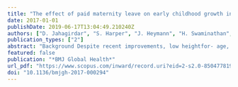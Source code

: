 ```yaml
---
title: "The effect of paid maternity leave on early childhood growth in low-income and middle-income countries"
date: 2017-01-01
publishDate: 2019-06-17T13:04:49.210240Z
authors: ["D. Jahagirdar", "S. Harper", "J. Heymann", "H. Swaminathan", "A. Mukherji", "A. Nandi"]
publication_types: ["2"]
abstract: "Background Despite recent improvements, low heightfor- age, a key indicator of inadequate child nutrition, is an ongoing public health issue in low-income and middleincome countries. Paid maternity leave has the potential to improve child nutrition, but few studies have estimated its impact. Methods We used data from 583 227 children younger than 5 years in 37 countries surveyed as part of the Demographic and Health Surveys (2000-2014) to compare the change in children's height-for-age z score in five countries that increased their legislated duration of paid maternity leave (Uganda, Zambia, Zimbabwe, Bangladesh and Lesotho) relative to 32 other countries that did not. A quasiexperimental difference-in-difference design involving a linear regression of height-for-age z score on the number of weeks of legislated paid maternity leave was used. We included fixed effects for country and birth year to control for, respectively, fixed country characteristics and shared trends in height-for-age, and adjusted for time-varying covariates such as gross domestic product per capita and the female labour force participation rate. Results The mean height-for-age z scores in the pretreatment period were -1.91 (SD=1.44) and -1.47 (SD=1.57) in countries that did and did not change their policies, respectively. The scores increased in treated and control countries over time. A 1-month increase in legislated paid maternity leave was associated with a decrease of 0.08(95% CI -0.20 to 0.04) in child height-forage z score. Sensitivity analyses did not support a robust association between paid maternity leave policies and height-for-age z score. Conclusion We found little evidence that recent changes in legislated paid maternity leave have been sufficient to affect child height-for-age z scores. The relatively short durations of leave, the potential for low coverage and the strong increasing trend in children's growth may explain our findings. Future studies considering longer durations or combined interventions may reveal further insight to support policy. o̧pyright Article author(s) (or their employer(s) unless otherwise stated in the text of the article) 2017. All rights reserved."
featured: false
publication: "*BMJ Global Health*"
url_pdf: "https://www.scopus.com/inward/record.uri?eid=2-s2.0-85047781961&doi=10.1136%2fbmjgh-2017-000294&partnerID=40&md5=e021a1ae97ba77cee1243bf67bf3fdac"
doi: "10.1136/bmjgh-2017-000294"
---
```


